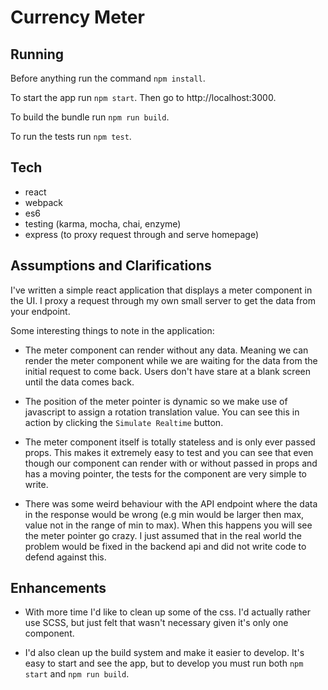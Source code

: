 # Currency Meter

## Running

Before anything run the command `npm install`.

To start the app run `npm start`. Then go to http://localhost:3000.

To build the bundle run `npm run build`.

To run the tests run `npm test`.

## Tech

- react
- webpack
- es6
- testing (karma, mocha, chai, enzyme)
- express (to proxy request through and serve homepage)

## Assumptions and Clarifications

I've written a simple react application that displays a meter component in the UI. I proxy a request through my own small server to get the data from your endpoint.

Some interesting things to note in the application:

- The meter component can render without any data. Meaning we can render the meter component while we are waiting for the data from the initial request to come back. Users don't have stare at a blank screen until the data comes back.

- The position of the meter pointer is dynamic so we make use of javascript to assign a rotation translation value. You can see this in action by clicking the `Simulate Realtime` button.

- The meter component itself is totally stateless and is only ever passed props. This makes it extremely easy to test and you can see that even though our component can render with or without passed in props and has a moving pointer, the tests for the component are very simple to write.

- There was some weird behaviour with the API endpoint where the data in the response would be wrong (e.g min would be larger then max, value not in the range of min to max). When this happens you will see the meter pointer go crazy. I just assumed that in the real world the problem would be fixed in the backend api and did not write code to defend against this.

## Enhancements

- With more time I'd like to clean up some of the css. I'd actually rather use SCSS, but just felt that wasn't necessary given it's only one component.

- I'd also clean up the build system and make it easier to develop. It's easy to start and see the app, but to develop you must run both `npm start` and `npm run build`.
